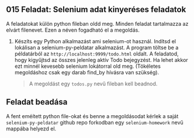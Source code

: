 ## 015 Feladat: Selenium adat kinyeréses feladatok

A feladatokat külön python fileban oldd meg. Minden feladat tartalmazza az elvárt filenevet. Ezen a néven fogadható el a megoldás.

1) Készíts egy Python alkalmazást ami selenium-ot használ. Indítsd el lokálisan a selenium-py-peldatar alkalmazást. A program töltse be a példatárból az `http://localhost:9999/todo.html` oldalt. A feladatod, hogy kigyűjtsd az összes jelenleg aktív Todo bejegyzést. Ha lehet akkor ezt minnél kevesebb selenium lokátorral old meg. (Tökéletes megoldáshoz csak egy darab find_by hívásra van szükség).
    > A megoldást egy `todos.py` nevű fileban kell beadnod.


## Feladat beadása
A fent eméített python file-okat és benne a megoldásodat kérlek a saját `selenium-py-peldatar` github repo forkodban egy `selenium-homework` nevű mappába helyezd el.